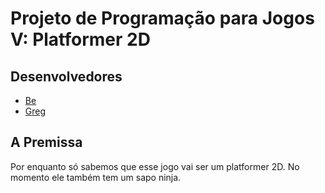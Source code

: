 # Projeto de Programação para Jogos V: Platformer 2D

## Desenvolvedores
- [Be](https://github.com/Bemesko)
- [Greg](https://github.com/Greg-art)

## A Premissa
Por enquanto só sabemos que esse jogo vai ser um platformer 2D. No momento ele também tem um sapo ninja.
